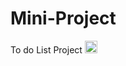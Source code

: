 # Mini-Project
To do List Project 
<img src="https://www.svgrepo.com/show/474366/calendar.svg" style="width: 20px;"></img>
